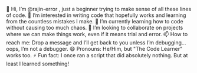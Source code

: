 👋 Hi, I’m @rajin-error , just a beginner trying to make sense of all these lines of code.
👀 I’m interested in writing code that hopefully works and learning from the countless mistakes I make.
🌱 I’m currently learning how to code without causing too much chaos.
💞️ I’m looking to collaborate on projects where we can make things work, even if it means trial and error.
📫 How to reach me: Drop a message and I’ll get back to you unless I’m debugging… oops, I’m not a debugger.
😄 Pronouns: He/Him, but "The Code Learner" works too.
⚡ Fun fact: I once ran a script that did absolutely nothing. But at least I learned something!
